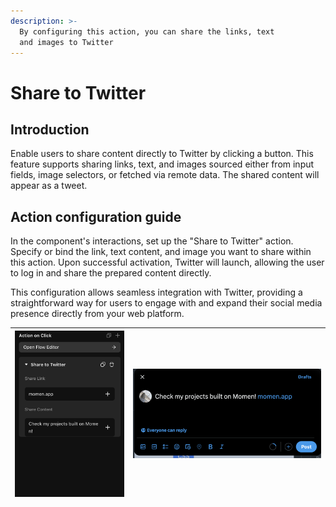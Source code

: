 ```yaml
---
description: >-
  By configuring this action, you can share the links, text
  and images to Twitter
---
```


# Share to Twitter

## Introduction   
Enable users to share content directly to Twitter by clicking a button. This feature supports sharing links, text, and images sourced either from input fields, image selectors, or fetched via remote data. The shared content will appear as a tweet.

## Action configuration guide   
In the component's interactions, set up the "Share to Twitter" action. Specify or bind the link, text content, and image you want to share within this action. Upon successful activation, Twitter will launch, allowing the user to log in and share the prepared content directly.

This configuration allows seamless integration with Twitter, providing a straightforward way for users to engage with and expand their social media presence directly from your web platform.

| <img src="../.gitbook/assets/0 (48).png" alt="" data-size="original"> | <img src="../.gitbook/assets/1 (87).png" alt="" data-size="original"> |
| --------------------------------------------------------------------- | --------------------------------------------------------------------- |
